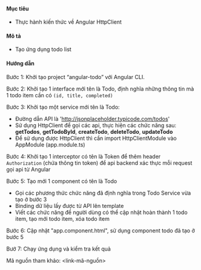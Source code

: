 

#### Mục tiêu

- Thực hành kiến thức về Angular HttpClient

#### Mô tả

* Tạo ứng dụng todo list

#### Hướng dẫn

Bước 1: Khởi tạo project “angular-todo” với Angular CLI.

Bước 2: Khởi tạo 1 interface mới tên là Todo, định nghĩa những thông tin mà 1 todo item cần có `(id, title, completed)`

Bước 3: Khởi tạo một service mới tên là Todo:

* Đường dẫn API là 'http://jsonplaceholder.typicode.com/todos'
* Sử dụng HttpClient để gọi các api, thực hiện các chức năng sau: **getTodos**, **getTodoById**, **createTodo**, **deleteTodo**, **updateTodo**
* Để sử dụng được HttpClient thì cần import HttpClientModule vào AppModule (app.module.ts)

Bước 4: Khởi tạo 1 interceptor có tên là Token để thêm header `Authorization` (chứa thông tin token) để api backend xác thực mỗi request gọi api từ Angular

Bước 5: Tạo mới 1 component có tên là Todo

* Gọi các phương thức chức năng đã định nghĩa trong Todo Service vừa tạo ở bước 3
* Binding dữ liệu lấy được từ API lên template
* Viết các chức năng để người dùng có thể cập nhật hoàn thành 1 todo item, tạo mới todo item, xóa todo item

Bước 6: Cập nhật "app.component.html", sử dụng component todo đã tạo ở bước 5

Bướ 7:  Chạy ứng dụng và kiểm tra kết quả

Mã nguồn tham khảo: <link-mã-nguồn>